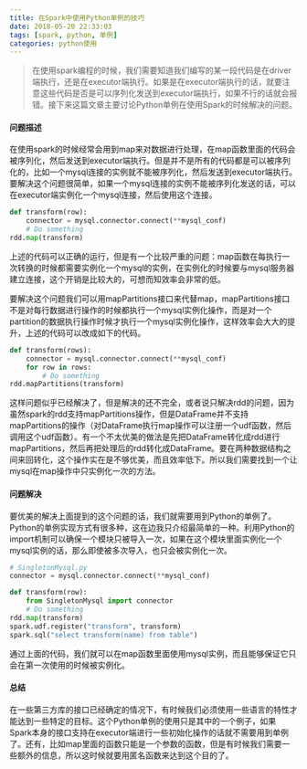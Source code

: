 ```yaml
---
title: 在Spark中使用Python单例的技巧
date: 2018-05-20 22:33:03
tags: [spark, python, 单例]
categories: python使用
---
```

> 在使用spark编程的时候，我们需要知道我们编写的某一段代码是在driver端执行，还是在executor端执行。如果是在executor端执行的话，就要注意这些代码是否是可以序列化发送到executor端执行，如果不行的话就会报错。接下来这篇文章主要讨论Python单例在使用Spark的时候解决的问题。

#### 问题描述

在使用spark的时候经常会用到map来对数据进行处理，在map函数里面的代码会被序列化，然后发送到executor端执行。但是并不是所有的代码都是可以被序列化的，比如一个mysql连接的实例就不能被序列化，然后发送到executor端执行。要解决这个问题很简单，如果一个mysql连接的实例不能被序列化发送的话，可以在executor端实例化一个mysql连接，然后使用这个连接。
```python
def transform(row):
    connector = mysql.connector.connect(**mysql_conf)
    # Do something
rdd.map(transform)
```
上述的代码可以正确的运行，但是有一个比较严重的问题：map函数在每执行一次转换的时候都需要实例化一个mysql的实例，在实例化的时候要与mysql服务器建立连接，这个开销是比较大的，可想而知效率会非常的低。

要解决这个问题我们可以用mapPartitions接口来代替map，mapPartitions接口不是对每行数据进行操作的时候都执行一个mysql实例化操作，而是对一个partition的数据执行操作时候才执行一个mysql实例化操作，这样效率会大大的提升，上述的代码可以改成如下的代码。
```python
def transform(rows):
    connector = mysql.connector.connect(**mysql_conf)
    for row in rows:
        # Do something
rdd.mapPartitions(transform)
```
这样问题似乎已经解决了，但是解决的还不完全，或者说只解决rdd的问题，因为虽然spark的rdd支持mapPartitions操作，但是DataFrame并不支持mapPartitions的操作（对DataFrame执行map操作可以注册一个udf函数，然后调用这个udf函数）。有一个不太优美的做法是先把DataFrame转化成rdd进行mapPartitions，然后再把处理后的rdd转化成DataFrame。要在两种数据结构之间来回转化，这个操作实在是不够优美，而且效率低下。所以我们需要找到一个让mysql在map操作中只实例化一次的方法。

#### 问题解决

要优美的解决上面提到的这个问题的话，我们就需要用到Python的单例了。Python的单例实现方式有很多种，这在边我只介绍最简单的一种。利用Python的import机制可以确保一个模块只被导入一次，如果在这个模块里面实例化一个mysql实例的话，那么即使被多次导入，也只会被实例化一次。
```python
# SingletonMysql.py
connector = mysql.connector.connect(**mysql_conf)
```
```python
def transform(row):
    from SingletonMysql import connector
    # Do something
rdd.map(transform)
spark.udf.register("transform", transform)
spark.sql("select transform(name) from table")
```
通过上面的代码，我们就可以在map函数里面使用mysql实例，而且能够保证它只会在第一次使用的时候被实例化。

#### 总结

在一些第三方库的接口已经确定的情况下，有时候我们必须使用一些语言的特性才能达到一些特定的目标。这个Python单例的使用只是其中的一个例子，如果Spark本身的接口支持在executor端进行一些初始化操作的话就不需要用到单例了。还有，比如map里面的函数只能是一个参数的函数，但是有时候我们需要一些额外的信息，所以这时候就要用匿名函数来达到这个目的了。